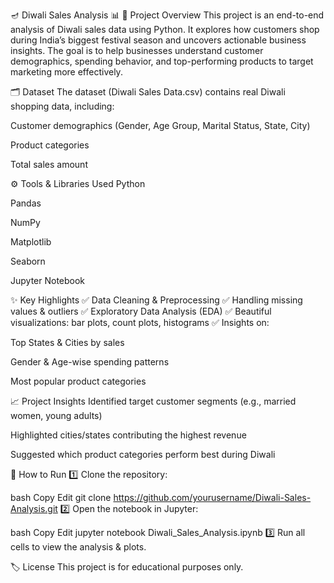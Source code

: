 🪔 Diwali Sales Analysis 📊
📌 Project Overview
This project is an end-to-end analysis of Diwali sales data using Python.
It explores how customers shop during India’s biggest festival season and uncovers actionable business insights.
The goal is to help businesses understand customer demographics, spending behavior, and top-performing products to target marketing more effectively.

🗂️ Dataset
The dataset (Diwali Sales Data.csv) contains real Diwali shopping data, including:

Customer demographics (Gender, Age Group, Marital Status, State, City)

Product categories

Total sales amount

⚙️ Tools & Libraries Used
Python

Pandas

NumPy

Matplotlib

Seaborn

Jupyter Notebook

✨ Key Highlights
✅ Data Cleaning & Preprocessing
✅ Handling missing values & outliers
✅ Exploratory Data Analysis (EDA)
✅ Beautiful visualizations: bar plots, count plots, histograms
✅ Insights on:

Top States & Cities by sales

Gender & Age-wise spending patterns

Most popular product categories

📈 Project Insights
Identified target customer segments (e.g., married women, young adults)

Highlighted cities/states contributing the highest revenue

Suggested which product categories perform best during Diwali

📂 How to Run
1️⃣ Clone the repository:

bash
Copy
Edit
git clone https://github.com/yourusername/Diwali-Sales-Analysis.git
2️⃣ Open the notebook in Jupyter:

bash
Copy
Edit
jupyter notebook Diwali_Sales_Analysis.ipynb
3️⃣ Run all cells to view the analysis & plots.



🏷️ License
This project is for educational purposes only.


